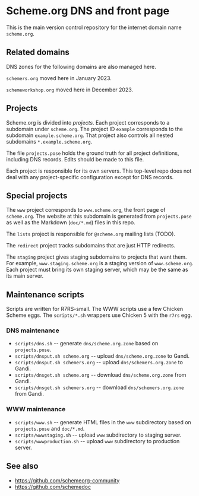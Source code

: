 # Scheme.org DNS and front page

This is the main version control repository for the internet domain
name `scheme.org`.

## Related domains

DNS zones for the following domains are also managed here.

`schemers.org` moved here in January 2023.

`schemeworkshop.org` moved here in December 2023.

## Projects

Scheme.org is divided into _projects_. Each project corresponds to a
subdomain under `scheme.org`. The project ID `example` corresponds to
the subdomain `example.scheme.org`. That project also controls all
nested subdomains `*.example.scheme.org`.

The file `projects.pose` holds the ground truth for all project
definitions, including DNS records. Edits should be made to this file.

Each project is responsible for its own servers. This top-level repo
does not deal with any project-specific configuration except for DNS
records.

## Special projects

The `www` project corresponds to `www.scheme.org`, the front page of
`scheme.org`. The website at this subdomain is generated from
`projects.pose` as well as the Markdown (`doc/*.md`) files in this
repo.

The `lists` project is responsible for `@scheme.org` mailing lists
(TODO).

The `redirect` project tracks subdomains that are just HTTP redirects.

The `staging` project gives staging subdomains to projects that want
them. For example, `www.staging.scheme.org` is a staging version of
`www.scheme.org`. Each project must bring its own staging server,
which may be the same as its main server.

## Maintenance scripts

Scripts are written for R7RS-small. The WWW scripts use a few Chicken
Scheme eggs. The `scripts/*.sh` wrappers use Chicken 5 with the `r7rs`
egg.

### DNS maintenance

- `scripts/dns.sh` -- generate `dns/scheme.org.zone` based on `projects.pose`.
- `scripts/dnsput.sh scheme.org` -- upload `dns/scheme.org.zone` to Gandi.
- `scripts/dnsput.sh schemers.org` -- upload `dns/schemers.org.zone` to Gandi.
- `scripts/dnsget.sh scheme.org` -- download `dns/scheme.org.zone` from Gandi.
- `scripts/dnsget.sh schemers.org` -- download `dns/schemers.org.zone` from Gandi.

### WWW maintenance

- `scripts/www.sh` -- generate HTML files in the `www` subdirectory
  based on `projects.pose` and `doc/*.md`.
- `scripts/wwwstaging.sh` -- upload `www` subdirectory to staging server.
- `scripts/wwwproduction.sh` -- upload `www` subdirectory to production server.

## See also

- https://github.com/schemeorg-community
- https://github.com/schemedoc
